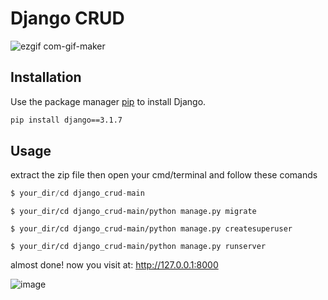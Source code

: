 # Django CRUD
![ezgif com-gif-maker](https://user-images.githubusercontent.com/51321911/109929162-5b425080-7cf0-11eb-93e1-887723f8df01.gif)

## Installation

Use the package manager [pip](https://pip.pypa.io/en/stable/) to install Django.

```bash
pip install django==3.1.7
```

## Usage
extract the zip file then open your cmd/terminal and follow these comands
```python
$ your_dir/cd django_crud-main
```
```
$ your_dir/cd django_crud-main/python manage.py migrate
```
```
$ your_dir/cd django_crud-main/python manage.py createsuperuser
```
```
$ your_dir/cd django_crud-main/python manage.py runserver
```
almost done! now you visit at: http://127.0.0.1:8000

![image](https://user-images.githubusercontent.com/51321911/109926286-03eeb100-7ced-11eb-88b0-655c16e09d85.png)

